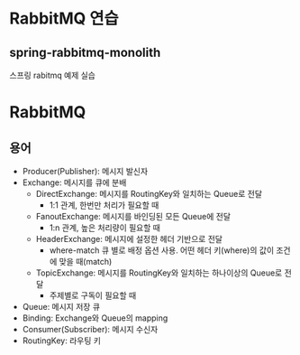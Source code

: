 # RabbitMQ 연습

## spring-rabbitmq-monolith
스프링 rabitmq 예제 실습

# RabbitMQ 

## 용어
* Producer(Publisher): 메시지 발신자
* Exchange: 메시지를 큐에 분배
  * DirectExchange: 메시지를 RoutingKey와 일치하는 Queue로 전달
    * 1:1 관계, 한번만 처리가 필요할 때
  * FanoutExchange: 메시지를 바인딩된 모든 Queue에 전달
    * 1:n 관계, 높은 처리량이 필요할 때
  * HeaderExchange: 메시지에 설정한 헤더 기반으로 전달
    * where-match 큐 별로 배정 옵션 사용.
      어떤 헤더 키(where)의 값이 조건에 맞을 때(match)
  * TopicExchange: 메시지를 RoutingKey와 일치하는 하나이상의 Queue로 전달
    * 주제별로 구독이 필요할 때
* Queue: 메시지 저장 큐
* Binding: Exchange와 Queue의 mapping
* Consumer(Subscriber): 메시지 수신자
* RoutingKey: 라우팅 키